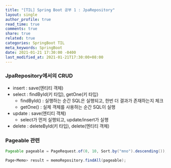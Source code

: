 ```yaml
---
title: "[TIL] Spring Boot 공부 1 : JpaRepository"
layout: single
author_profile: true
read_time: true
comments: true
share: true
related: true
categories: SpringBoot TIL
meta_keywords: SpringBoot
date: 2021-01-21 17:30:00 -0400
last_modified_at: 2021-01-21T17:30:00+08:00
---
```


### JpaRepository에서의 CRUD
- insert : save(엔티티 객체)
- select : findById(키 타입), getOne(키 타입)
  - findById() : 실행하는 순간 SQL은 실행되고, 한번 더 결과가 존재하는지 체크
  - getOne() : 실제 객체를 사용하는 순간 SQL이 실행
- update : save(엔티티 객체)
  - select가 먼저 실행되고, update/insert가 실행
- delete : deleteById(키 타입), delete(엔티티 객체)

### Pageable 관련
```java
Pageable pageable = PageRequest.of(0, 10, Sort.by("mno").descending());

Page<Memo> result = memoRepository.findAll(pageable);
```